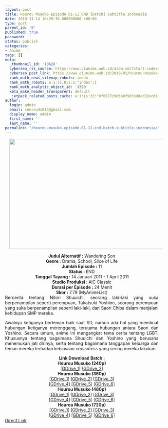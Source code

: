 ```yaml
---
layout: post
title: Hourou Musuko Episode 01-11 END [Batch] Subtitle Indonesia
date: 2019-11-14 10:29:39.000000000 +00:00
type: post
parent_id: '0'
published: true
password: ''
status: publish
categories:
- Anime
tags: []
meta:
  _thumbnail_id: '18628'
  cyberseo_rss_source: https://www.ciunime.web.id/atom.xml?start-index=1951&max-results=150
  cyberseo_post_link: https://www.ciunime.web.id/2019/01/hourou-musuko-episode-01-11-end-batch.html
  rank_math_news_sitemap_robots: index
  rank_math_robots: a:1:{i:0;s:5:"index";}
  rank_math_analytic_object_id: '3390'
  kata_make_header_transparent: default
  _jetpack_related_posts_cache: a:1:{s:32:"8f6677c9d6b0f903e98ad32ec61f8deb";a:2:{s:7:"expires";i:1653350019;s:7:"payload";a:0:{}}}
author:
  login: admin
  email: senseads014@gmail.com
  display_name: admin
  first_name: ''
  last_name: ''
permalink: "/hourou-musuko-episode-01-11-end-batch-subtitle-indonesia/"
---
```

<div class="separator" style="clear: both; text-align: center;"><a href="https://2.bp.blogspot.com/-d1CR94MzJHw/XDOl4bbvyWI/AAAAAAAAGm4/4szDrsUx4H0CRhSNoQidDIF6ycITLPkXQCLcBGAs/s1600/Hourou%2BMusuko.jpg" imageanchor="1" style="margin-left: 1em; margin-right: 1em;"><img border="0" data-original-height="720" data-original-width="1280" height="360" src="{{ site.baseurl }}/assets/2019/11/Hourou%2BMusuko.jpg" width="640" /></a></div>
<p>
<div style="text-align: center;"><b>Judul Alternatif :</b> Wandering Son</div>
<div style="text-align: center;"><b><b>Genre :</b></b> Drama, School, Slice of Life</div>
<div style="text-align: center;"><b>Jumlah Episode :</b> 11<br /><b>Status :&nbsp;</b>END<br /><b>Tanggal Tayang :</b> 14 Januari 2011 - 1 April 2011<br /><b>Studio Produksi : </b>AIC Classic<br /><b>Durasi per Episode :&nbsp;</b>24 Menit</div>
<div style="text-align: center;"><b>Skor :</b> 7.79 (MyAnimeList)</div>
<div style="text-align: justify;"></div>
<div style="text-align: justify;">Bercerita tentang Nitori Shuuichi, seorang laki-laki yang suka berpenampilan seperti perempuan, Takatsuki Yoshino, seorang perempuan yang suka berpenampilan seperti laki-laki, dan Saori Chiba dalam menjalani kehidupan SMP mereka. </p>
<p>Awalnya ketiganya berteman baik saat SD, namun ada hal yang membuat hubungan ketiganya merenggang, terutama hubungan antara Saori dan Yoshino. Secara umum, anime ini mengangkat tema cerita tentang LGBT. Khususnya tentang bagaimana Shuuichi dan Yoshino yang berusaha menemukan jati dirinya, serta tentang bagaimana tanggapan keluarga dan teman mereka terhadap kebiasaan <i>crossdress</i> yang sering mereka lakukan.</div>
<div style="text-align: justify;"></div>
<div style="text-align: justify;"></div>
<div style="text-align: center;"><b>Link Download Batch :</b></div>
<div style="text-align: center;">
<div style="text-align: center;">
<div style="text-align: center;"><b>Hourou Musuko (240p)</b></div>
</div>
<div style="text-align: center;">[<a href="https://drive.google.com/uc?id=1OvzsK2-_O-uE-2IzKliqkG0MslW42gqI" target="_blank" rel="noopener">GDrive_1</a>] [<a href="https://drive.google.com/uc?id=1MnhGgzbFW95K5hVjLoOLDbDZSuMGATPI" target="_blank" rel="noopener">GDrive_2</a>]</div>
<div style="text-align: center;"></div>
<div style="text-align: center;"><b>Hourou Musuko (360p)</b></div>
</div>
<div style="text-align: center;">[<a href="https://drive.google.com/uc?export=download&amp;id=10f4M8J0fn9qShyIXknN2VJIkkhrGbgfe/edi" target="_blank" rel="noopener">GDrive_1</a>] [<a href="https://drive.google.com/uc?id=1uQ8fTnXHNGOaqsWsWdrdGJDkewg231N3" target="_blank" rel="noopener">GDrive_2</a>] [<a href="https://drive.google.com/uc?id=1tqPbxIHsMfYI7GQ02aB1GZfZw79jAy1z" target="_blank" rel="noopener">GDrive_3</a>]<br />[<a href="https://drive.google.com/uc?id=1EJHus87ME-Bf60kJHdz0O32IYQ43lQ8i" target="_blank" rel="noopener">GDrive_4</a>] [<a href="https://drive.google.com/uc?id=1oLsqvfzCf2TsnDUr6TP-07Q4vKE2Wg5S" target="_blank" rel="noopener">GDrive_5</a>]&nbsp;[<a href="https://drive.google.com/uc?id=1f0yIucvQ30kNMs5G2zIM9I0eRSOuTvuA" target="_blank" rel="noopener">GDrive_6</a>]</div>
<div style="text-align: center;"></div>
<div style="text-align: center;"><b>Hourou Musuko (480p)</b><br />[<a href="https://drive.google.com/uc?export=download&amp;id=1f73KWIUITxF1TOcqYP0SIGxmRakfsqlb" target="_blank" rel="noopener">GDrive_1</a>] [<a href="https://drive.google.com/uc?id=1N_UBOxb9VKlAjPfp2MGj1Nn_VO5_1LTh" target="_blank" rel="noopener">GDrive_2</a>] [<a href="https://drive.google.com/uc?id=1Nj5N_xZEWv5NYSuddFV0mxhqjJbfATBZ" target="_blank" rel="noopener">GDrive_3</a>]<br />[<a href="https://drive.google.com/uc?id=1hZbEzgMOXHmwbPpk05CcHoAf5k1HfPzk" target="_blank" rel="noopener">GDrive_4</a>] [<a href="https://drive.google.com/uc?export=download&amp;id=0B6e5w1RY-71fNFNOREo2RGk3Tlk" target="_blank" rel="noopener">GDrive_5</a>] [<a href="https://drive.google.com/uc?export=download&amp;id=1Wlm0r6m5GrL96VPE_1y-YKrguI2MPT-B" target="_blank" rel="noopener">GDrive_6</a>]</div>
<div style="text-align: center;"><b>Hourou Musuko (720p)</b><br />[<a href="https://drive.google.com/uc?export=download&amp;id=1tHYz_BU9pbscqobcU16MO-G3urFHzQ75" target="_blank" rel="noopener">GDrive_1</a>] [<a href="https://drive.google.com/uc?id=1Gk_S8mdml8nDOerYRC5oQ8UCXTFV1Ak3" target="_blank" rel="noopener">GDrive_2</a>] [<a href="https://drive.google.com/uc?id=1kHHzKokJPOLLWlRWb9wZwY3pMicC8lG4" target="_blank" rel="noopener">GDrive_3</a>]<br />[<a href="https://drive.google.com/uc?export=download&amp;id=0B6e5w1RY-71fR0ZjVWpraEQ2YzQ" target="_blank" rel="noopener">GDrive_4</a>] [<a href="https://drive.google.com/uc?export=download&amp;id=1rVyIStZpVwwIZqFQN7Z3nwIyVGu1475c" target="_blank" rel="noopener">GDrive_5</a>] [<a href="https://drive.google.com/uc?id=1cZVtxs-5lMCv-L_JwIoWU11Ul9RiGsCf" target="_blank" rel="noopener">GDrive_6</a>]</div>
<link rel="stylesheet" href="https://cdnjs.cloudflare.com/ajax/libs/font-awesome/4.7.0/css/font-awesome.min.css" />
<div class="divbtn"> <a href="https://handymansurrender.com/fihup8buzv?key=94550f7ce39444073321dde3b8782f97" class="btn"><i class="fa fa-download"></i> Direct Link</a> </div>
